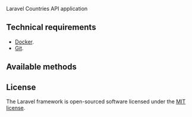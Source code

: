 Laravel Countries API application

## Technical requirements

- [Docker](https://www.docker.com/get-started).
- [Git](https://git-scm.com/).

## Available methods



## License

The Laravel framework is open-sourced software licensed under the [MIT license](https://opensource.org/licenses/MIT).
